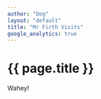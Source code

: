 ```yaml
---
author: "Dog"
layout: "default"
title: "Mr Firth Visits"
google_analytics: true
---
```


# {{ page.title }}

Wahey!
